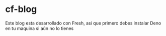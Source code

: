 # cf-blog
Este blog esta desarrollado con Fresh, asi que primero debes instalar Deno en tu maquina si aún no lo tienes
